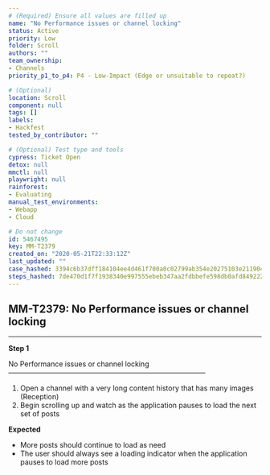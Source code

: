 ```yaml
---
# (Required) Ensure all values are filled up
name: "No Performance issues or channel locking"
status: Active
priority: Low
folder: Scroll
authors: ""
team_ownership: 
- Channels
priority_p1_to_p4: P4 - Low-Impact (Edge or unsuitable to repeat?)

# (Optional)
location: Scroll
component: null
tags: []
labels: 
- Hackfest
tested_by_contributor: ""

# (Optional) Test type and tools
cypress: Ticket Open
detox: null
mmctl: null
playwright: null
rainforest: 
- Evaluating
manual_test_environments: 
- Webapp
- Cloud

# Do not change
id: 5467495
key: MM-T2379
created_on: "2020-05-21T22:33:12Z"
last_updated: ""
case_hashed: 3394c6b37dff184104ee4d461f700a0c02799ab354e20275103e21190417bdf9f1b3e18654cda9a319a7c5e6d1f628fb
steps_hashed: 7de470d1f7f1938340e997555ebeb347aa2fdbbefe598db0afd849222401be52e8fd5a63e6a1b34e90391163b413074b
---
```


<!-- (Auto-generated) Based on frontmatter's "key" and "name" -->

## MM-T2379: No Performance issues or channel locking

---

**Step 1**

No Performance issues or channel locking\
————————————————————————————

1. Open a channel with a very long content history that has many images (Reception)
2. Begin scrolling up and watch as the application pauses to load the next set of posts

**Expected**

- More posts should continue to load as need
- The user should always see a loading indicator when the application pauses to load more posts
